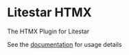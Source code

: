 # Litestar HTMX

The HTMX Plugin for Litestar

See the [documentation](https://docs.litestar.dev/latest/usage/htmx.html) for usage details
